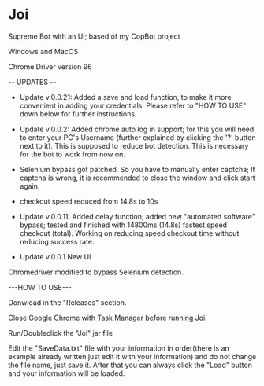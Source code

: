 # Joi
Supreme Bot with an UI; based of my CopBot project

Windows and MacOS

Chrome Driver version 96

-- UPDATES --

- Update v.0.0.21: Added a save and load function, to make it more convenient in adding your credentials. Please refer to "HOW TO USE" down below for further instructions.

- Update v.0.0.2: Added chrome auto log in support; for this you will need to enter your PC's Username (further explained by clicking the '?' button next to it). This is supposed to reduce bot detection. This is necessary for the bot to work from now on. 

- Selenium bypass got patched. So you have to manually enter captcha; If captcha is wrong, it is recommended to close the window and click start again.

- checkout speed reduced from 14.8s to 10s

- Update v.0.0.11: Added delay function; added new "automated software" bypass; tested and finished with 14800ms (14.8s) fastest speed checkout (total). Working on reducing speed checkout time without reducing success rate.

- Update v.0.0.1 New UI

Chromedriver modified to bypass Selenium detection.

---HOW TO USE---

Donwload in the "Releases" section.

Close Google Chrome with Task Manager before running Joi.

Run/Doubleclick the "Joi" jar file

Edit the "SaveData.txt" file with your information in order(there is an example already written just edit it with your information) and do not change the file name, just save it. After that you can always click the "Load" button and your information will be loaded.
